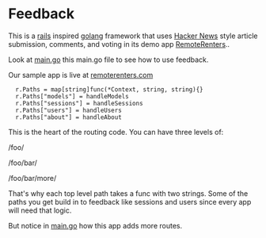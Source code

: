 # Feedback

This is a [rails](https://rubyonrails.org) inspired [golang](https://go.dev/) framework that uses [Hacker News](https://news.ycombinator.com/) style article submission, comments, and voting in its demo app [RemoteRenters](https://github.com/andrewarrow/remoterenters)..
 
Look at [main.go](https://github.com/andrewarrow/remoterenters/blob/main/main.go) this main.go file to see how to use feedback.

Our sample app is live at [remoterenters.com](https://remoterenters.com/)

```
  r.Paths = map[string]func(*Context, string, string){}
  r.Paths["models"] = handleModels
  r.Paths["sessions"] = handleSessions
  r.Paths["users"] = handleUsers
  r.Paths["about"] = handleAbout
```

This is the heart of the routing code.  You can have three levels of:

/foo/

/foo/bar/

/foo/bar/more/

That's why each top level path takes a func with two strings.
Some of the paths you get build in to feedback like sessions and users since every app will need that logic.

But notice in [main.go](https://github.com/andrewarrow/remoterenters/blob/main/main.go) how this app adds more routes.

